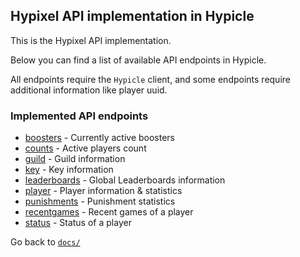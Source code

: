 ## Hypixel API implementation in Hypicle

This is the Hypixel API implementation.

Below you can find a list of available API endpoints in Hypicle.

All endpoints require the `Hypicle` client, and some endpoints require additional information like player uuid.

### Implemented API endpoints
- [boosters](./boosters.md) - Currently active boosters
- [counts](./counts.md) - Active players count
- [guild](./guild.md) - Guild information
- [key](./key.md) - Key information
- [leaderboards](./leaderboards.md) - Global Leaderboards information
- [player](./player.md) - Player information & statistics
- [punishments](./punishments.md) - Punishment statistics
- [recentgames](./recentgames.md) - Recent games of a player
- [status](./status.md) - Status of a player


Go back to [`docs/`](../README.md)

